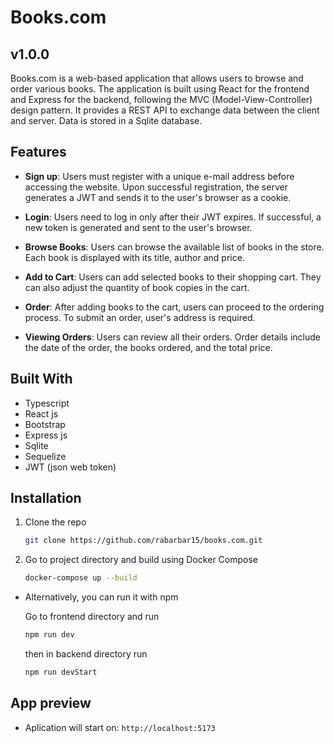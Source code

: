 # Books.com

## v1.0.0   

Books.com is a web-based application that allows users to browse and order various books. The application is built using React for the frontend and Express for the backend, 
following the MVC (Model-View-Controller) design pattern. It provides a REST API to exchange data between the client and server. Data is stored in a Sqlite database.

## Features
* **Sign up**: Users must register with a unique e-mail address before accessing the website. Upon successful registration, the server generates a JWT and sends it to the user's browser as a cookie.
  
* **Login**: Users need to log in only after their JWT expires. If successful, a new token is generated and sent to the user's browser.
  
* **Browse Books**: Users can browse the available list of books in the store. Each book is displayed with its title, author and price.
  
* **Add to Cart**: Users can add selected books to their shopping cart. They can also adjust the quantity of book copies in the cart.
  
* **Order**: After adding books to the cart, users can proceed to the ordering process. To submit an order, user's address is required.
  
* **Viewing Orders**: Users can review all their orders. Order details include the date of the order, the books ordered, and the total price.    

## Built With  
* Typescript   
* React js
* Bootstrap
* Express js
* Sqlite
* Sequelize
* JWT (json web token)

## Installation    

1. Clone the repo
   
   ```sh
   git clone https://github.com/rabarbar15/books.com.git
   ```   
2. Go to project directory and build using Docker Compose
     
   ```sh
   docker-compose up --build
   ```
* Alternatively, you can run it with npm   
    
   Go to frontend directory and run
   ```sh
   npm run dev
   ```
   then in backend directory run
   ```sh
   npm run devStart
   ```

## App preview   

* Aplication will start on: `http://localhost:5173`
   
